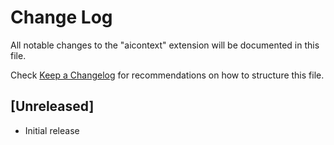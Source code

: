 # Change Log

All notable changes to the "aicontext" extension will be documented in this file.

Check [Keep a Changelog](http://keepachangelog.com/) for recommendations on how to structure this file.

## [Unreleased]

- Initial release